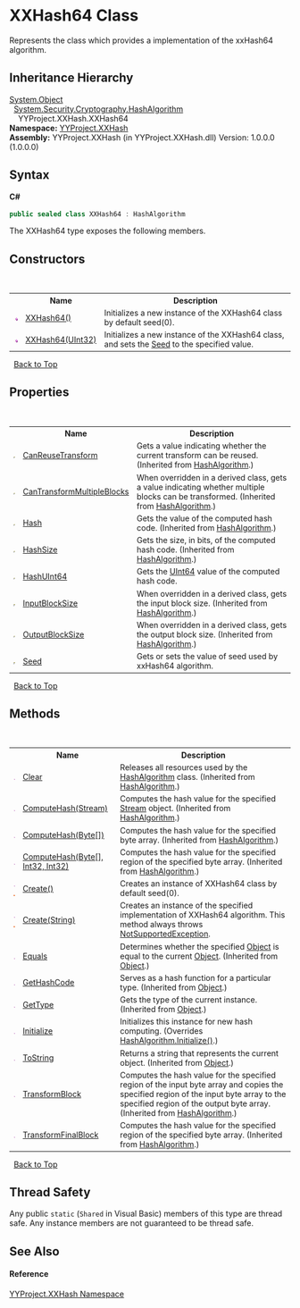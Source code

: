 # XXHash64 Class
 

Represents the class which provides a implementation of the xxHash64 algorithm.


## Inheritance Hierarchy
<a href="http://msdn2.microsoft.com/en-us/library/e5kfa45b" target="_blank">System.Object</a><br />&nbsp;&nbsp;<a href="http://msdn2.microsoft.com/en-us/library/k50cye1b" target="_blank">System.Security.Cryptography.HashAlgorithm</a><br />&nbsp;&nbsp;&nbsp;&nbsp;YYProject.XXHash.XXHash64<br />
**Namespace:**&nbsp;<a href="2e5d6292-64c7-8d52-f77f-7d3314e71172">YYProject.XXHash</a><br />**Assembly:**&nbsp;YYProject.XXHash (in YYProject.XXHash.dll) Version: 1.0.0.0 (1.0.0.0)

## Syntax

**C#**<br />
``` C#
public sealed class XXHash64 : HashAlgorithm
```

The XXHash64 type exposes the following members.


## Constructors
&nbsp;<table><tr><th></th><th>Name</th><th>Description</th></tr><tr><td>![Public method](media/pubmethod.gif "Public method")</td><td><a href="e30358b7-9c25-3d40-8938-803a334a5e6d">XXHash64()</a></td><td>
Initializes a new instance of the XXHash64 class by default seed(0).</td></tr><tr><td>![Public method](media/pubmethod.gif "Public method")</td><td><a href="dfc180a1-a3eb-7064-c90c-40afbf01f849">XXHash64(UInt32)</a></td><td>
Initializes a new instance of the XXHash64 class, and sets the <a href="50b1d888-ba01-1e59-e4a0-bc6abc16b001">Seed</a> to the specified value.</td></tr></table>&nbsp;
<a href="#xxhash64-class">Back to Top</a>

## Properties
&nbsp;<table><tr><th></th><th>Name</th><th>Description</th></tr><tr><td>![Public property](media/pubproperty.gif "Public property")</td><td><a href="http://msdn2.microsoft.com/en-us/library/s7d5a329" target="_blank">CanReuseTransform</a></td><td>
Gets a value indicating whether the current transform can be reused.
 (Inherited from <a href="http://msdn2.microsoft.com/en-us/library/k50cye1b" target="_blank">HashAlgorithm</a>.)</td></tr><tr><td>![Public property](media/pubproperty.gif "Public property")</td><td><a href="http://msdn2.microsoft.com/en-us/library/0dc6d224" target="_blank">CanTransformMultipleBlocks</a></td><td>
When overridden in a derived class, gets a value indicating whether multiple blocks can be transformed.
 (Inherited from <a href="http://msdn2.microsoft.com/en-us/library/k50cye1b" target="_blank">HashAlgorithm</a>.)</td></tr><tr><td>![Public property](media/pubproperty.gif "Public property")</td><td><a href="http://msdn2.microsoft.com/en-us/library/1ze608s7" target="_blank">Hash</a></td><td>
Gets the value of the computed hash code.
 (Inherited from <a href="http://msdn2.microsoft.com/en-us/library/k50cye1b" target="_blank">HashAlgorithm</a>.)</td></tr><tr><td>![Public property](media/pubproperty.gif "Public property")</td><td><a href="http://msdn2.microsoft.com/en-us/library/s0actt51" target="_blank">HashSize</a></td><td>
Gets the size, in bits, of the computed hash code.
 (Inherited from <a href="http://msdn2.microsoft.com/en-us/library/k50cye1b" target="_blank">HashAlgorithm</a>.)</td></tr><tr><td>![Public property](media/pubproperty.gif "Public property")</td><td><a href="3d8fa3a8-53ce-8e95-6789-ac0e15244a1b">HashUInt64</a></td><td>
Gets the <a href="http://msdn2.microsoft.com/en-us/library/06cf7918" target="_blank">UInt64</a> value of the computed hash code.</td></tr><tr><td>![Public property](media/pubproperty.gif "Public property")</td><td><a href="http://msdn2.microsoft.com/en-us/library/64tz4bew" target="_blank">InputBlockSize</a></td><td>
When overridden in a derived class, gets the input block size.
 (Inherited from <a href="http://msdn2.microsoft.com/en-us/library/k50cye1b" target="_blank">HashAlgorithm</a>.)</td></tr><tr><td>![Public property](media/pubproperty.gif "Public property")</td><td><a href="http://msdn2.microsoft.com/en-us/library/zs2a54eh" target="_blank">OutputBlockSize</a></td><td>
When overridden in a derived class, gets the output block size.
 (Inherited from <a href="http://msdn2.microsoft.com/en-us/library/k50cye1b" target="_blank">HashAlgorithm</a>.)</td></tr><tr><td>![Public property](media/pubproperty.gif "Public property")</td><td><a href="50b1d888-ba01-1e59-e4a0-bc6abc16b001">Seed</a></td><td>
Gets or sets the value of seed used by xxHash64 algorithm.</td></tr></table>&nbsp;
<a href="#xxhash64-class">Back to Top</a>

## Methods
&nbsp;<table><tr><th></th><th>Name</th><th>Description</th></tr><tr><td>![Public method](media/pubmethod.gif "Public method")</td><td><a href="http://msdn2.microsoft.com/en-us/library/w20ka606" target="_blank">Clear</a></td><td>
Releases all resources used by the <a href="http://msdn2.microsoft.com/en-us/library/k50cye1b" target="_blank">HashAlgorithm</a> class.
 (Inherited from <a href="http://msdn2.microsoft.com/en-us/library/k50cye1b" target="_blank">HashAlgorithm</a>.)</td></tr><tr><td>![Public method](media/pubmethod.gif "Public method")</td><td><a href="http://msdn2.microsoft.com/en-us/library/xa627k19" target="_blank">ComputeHash(Stream)</a></td><td>
Computes the hash value for the specified <a href="http://msdn2.microsoft.com/en-us/library/8f86tw9e" target="_blank">Stream</a> object.
 (Inherited from <a href="http://msdn2.microsoft.com/en-us/library/k50cye1b" target="_blank">HashAlgorithm</a>.)</td></tr><tr><td>![Public method](media/pubmethod.gif "Public method")</td><td><a href="http://msdn2.microsoft.com/en-us/library/s02tk69a" target="_blank">ComputeHash(Byte[])</a></td><td>
Computes the hash value for the specified byte array.
 (Inherited from <a href="http://msdn2.microsoft.com/en-us/library/k50cye1b" target="_blank">HashAlgorithm</a>.)</td></tr><tr><td>![Public method](media/pubmethod.gif "Public method")</td><td><a href="http://msdn2.microsoft.com/en-us/library/1e59xaaz" target="_blank">ComputeHash(Byte[], Int32, Int32)</a></td><td>
Computes the hash value for the specified region of the specified byte array.
 (Inherited from <a href="http://msdn2.microsoft.com/en-us/library/k50cye1b" target="_blank">HashAlgorithm</a>.)</td></tr><tr><td>![Public method](media/pubmethod.gif "Public method")![Static member](media/static.gif "Static member")</td><td><a href="dc8a4f1c-78cb-68c2-5fcf-7dde5b9634b5">Create()</a></td><td>
Creates an instance of XXHash64 class by default seed(0).</td></tr><tr><td>![Public method](media/pubmethod.gif "Public method")![Static member](media/static.gif "Static member")</td><td><a href="bba6987f-1973-78ef-be55-1a8130be9fd3">Create(String)</a></td><td>
Creates an instance of the specified implementation of XXHash64 algorithm. 
This method always throws <a href="http://msdn2.microsoft.com/en-us/library/8a7a4e64" target="_blank">NotSupportedException</a>.</td></tr><tr><td>![Public method](media/pubmethod.gif "Public method")</td><td><a href="http://msdn2.microsoft.com/en-us/library/bsc2ak47" target="_blank">Equals</a></td><td>
Determines whether the specified <a href="http://msdn2.microsoft.com/en-us/library/e5kfa45b" target="_blank">Object</a> is equal to the current <a href="http://msdn2.microsoft.com/en-us/library/e5kfa45b" target="_blank">Object</a>.
 (Inherited from <a href="http://msdn2.microsoft.com/en-us/library/e5kfa45b" target="_blank">Object</a>.)</td></tr><tr><td>![Public method](media/pubmethod.gif "Public method")</td><td><a href="http://msdn2.microsoft.com/en-us/library/zdee4b3y" target="_blank">GetHashCode</a></td><td>
Serves as a hash function for a particular type.
 (Inherited from <a href="http://msdn2.microsoft.com/en-us/library/e5kfa45b" target="_blank">Object</a>.)</td></tr><tr><td>![Public method](media/pubmethod.gif "Public method")</td><td><a href="http://msdn2.microsoft.com/en-us/library/dfwy45w9" target="_blank">GetType</a></td><td>
Gets the type of the current instance.
 (Inherited from <a href="http://msdn2.microsoft.com/en-us/library/e5kfa45b" target="_blank">Object</a>.)</td></tr><tr><td>![Public method](media/pubmethod.gif "Public method")</td><td><a href="9cf66cf2-e880-b2ac-bc53-20e9399f45ca">Initialize</a></td><td>
Initializes this instance for new hash computing.
 (Overrides <a href="http://msdn2.microsoft.com/en-us/library/3c0yaz5a" target="_blank">HashAlgorithm.Initialize()</a>.)</td></tr><tr><td>![Public method](media/pubmethod.gif "Public method")</td><td><a href="http://msdn2.microsoft.com/en-us/library/7bxwbwt2" target="_blank">ToString</a></td><td>
Returns a string that represents the current object.
 (Inherited from <a href="http://msdn2.microsoft.com/en-us/library/e5kfa45b" target="_blank">Object</a>.)</td></tr><tr><td>![Public method](media/pubmethod.gif "Public method")</td><td><a href="http://msdn2.microsoft.com/en-us/library/hef3szw9" target="_blank">TransformBlock</a></td><td>
Computes the hash value for the specified region of the input byte array and copies the specified region of the input byte array to the specified region of the output byte array.
 (Inherited from <a href="http://msdn2.microsoft.com/en-us/library/k50cye1b" target="_blank">HashAlgorithm</a>.)</td></tr><tr><td>![Public method](media/pubmethod.gif "Public method")</td><td><a href="http://msdn2.microsoft.com/en-us/library/c1k8f6fz" target="_blank">TransformFinalBlock</a></td><td>
Computes the hash value for the specified region of the specified byte array.
 (Inherited from <a href="http://msdn2.microsoft.com/en-us/library/k50cye1b" target="_blank">HashAlgorithm</a>.)</td></tr></table>&nbsp;
<a href="#xxhash64-class">Back to Top</a>

## Thread Safety
Any public `static` (`Shared` in Visual Basic)  members of this type are thread safe. Any instance members are not guaranteed to be thread safe.

## See Also


#### Reference
<a href="2e5d6292-64c7-8d52-f77f-7d3314e71172">YYProject.XXHash Namespace</a><br />